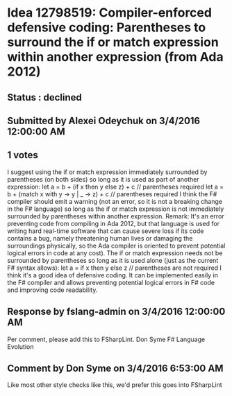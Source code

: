# Idea 12798519: Compiler-enforced defensive coding: Parentheses to surround the if or match expression within another expression (from Ada 2012) #

## Status : declined

## Submitted by Alexei Odeychuk on 3/4/2016 12:00:00 AM

## 1 votes

I suggest using the if or match expression immediately surrounded by parentheses (on both sides) so long as it is used as part of another expression:
let a = b + (if x then y else z) + c // parentheses required
let a = b + (match x with y -> y | _ -> z) + c // parentheses required
I think the F# compiler should emit a warning (not an error, so it is not a breaking change in the F# language) so long as the if or match expression is not immediately surrounded by parentheses within another expression.
Remark: It's an error preventing code from compiling in Ada 2012, but that language is used for writing hard real-time software that can cause severe loss if its code contains a bug, namely threatening human lives or damaging the surroundings physically, so the Ada compiler is oriented to prevent potential logical errors in code at any cost).
The if or match expression needs not be surrounded by parentheses so long as it is used alone (just as the current F# syntax allows):
let a = if x then y else z // parentheses are not required
I think it's a good idea of defensive coding. It can be implemented easily in the F# compiler and allows preventing potential logical errors in F# code and improving code readability.

## Response by fslang-admin on 3/4/2016 12:00:00 AM

Per comment, please add this to FSharpLint.
Don Syme
F# Language Evolution


## Comment by Don Syme on 3/4/2016 6:53:00 AM

Like most other style checks like this, we'd prefer this goes into FSharpLint

